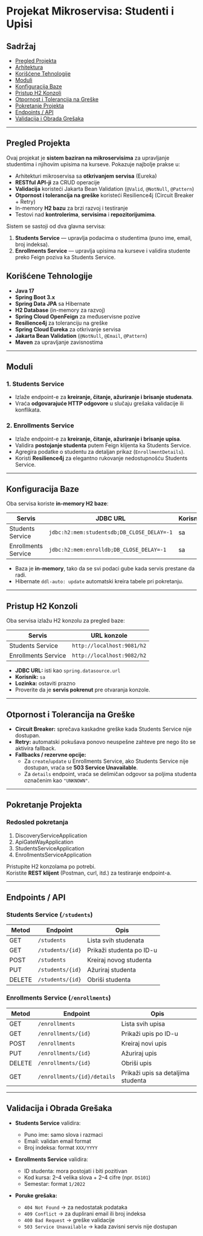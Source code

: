 # Projekat Mikroservisa: Studenti i Upisi

## Sadržaj

- [Pregled Projekta](#pregled-projekta)  
- [Arhitektura](#arhitektura)  
- [Korišćene Tehnologije](#korišćene-tehnologije)  
- [Moduli](#moduli)  
- [Konfiguracija Baze](#konfiguracija-baze)  
- [Pristup H2 Konzoli](#pristup-h2-konzoli)  
- [Otpornost i Tolerancija na Greške](#otpornost-i-tolerancija-na-greške)  
- [Pokretanje Projekta](#pokretanje-projekta)  
- [Endpoints / API](#endpoints--api)  
- [Validacija i Obrada Grešaka](#validacija-i-obrada-grešaka)  

---

## Pregled Projekta

Ovaj projekat je **sistem baziran na mikroservisima** za upravljanje studentima i njihovim upisima na kurseve. Pokazuje najbolje prakse u:

- Arhitekturi mikroservisa sa **otkrivanjem servisa** (Eureka)  
- **RESTful API-ji** za CRUD operacije  
- **Validacija** koristeći Jakarta Bean Validation (`@Valid`, `@NotNull`, `@Pattern`)  
- **Otpornost i tolerancija na greške** koristeći Resilience4j (Circuit Breaker + Retry)  
- In-memory **H2 bazu** za brzi razvoj i testiranje
- Testovi nad **kontrolerima**, **servisima** i **repozitorijumima**.

Sistem se sastoji od dva glavna servisa:

1. **Students Service** — upravlja podacima o studentima (puno ime, email, broj indeksa).  
2. **Enrollments Service** — upravlja upisima na kurseve i validira studente preko Feign poziva ka Students Service.  

## Korišćene Tehnologije

- **Java 17**  
- **Spring Boot 3.x**  
- **Spring Data JPA** sa Hibernate  
- **H2 Database** (in-memory za razvoj)  
- **Spring Cloud OpenFeign** za međuservisne pozive  
- **Resilience4j** za toleranciju na greške  
- **Spring Cloud Eureka** za otkrivanje servisa  
- **Jakarta Bean Validation** (`@NotNull`, `@Email`, `@Pattern`)  
- **Maven** za upravljanje zavisnostima  

---

## Moduli

### 1. Students Service
- Izlaže endpoint-e za **kreiranje, čitanje, ažuriranje i brisanje studenata**.   
- Vraća **odgovarajuće HTTP odgovore** u slučaju grešaka validacije ili konflikata.  

### 2. Enrollments Service
- Izlaže endpoint-e za **kreiranje, čitanje, ažuriranje i brisanje upisa**.  
- Validira **postojanje studenta** putem Feign klijenta ka Students Service.  
- Agregira podatke o studentu za detaljan prikaz (`EnrollmentDetails`).  
- Koristi **Resilience4j** za elegantno rukovanje nedostupnošću Students Service.  

---

## Konfiguracija Baze

Oba servisa koriste **in-memory H2 baze**:

| Servis               | JDBC URL                                         | Korisnik | Lozinka |
|---------------------|-------------------------------------------------|----------|---------|
| Students Service     | `jdbc:h2:mem:studentsdb;DB_CLOSE_DELAY=-1`     | sa       | (prazno)|
| Enrollments Service  | `jdbc:h2:mem:enrolldb;DB_CLOSE_DELAY=-1`       | sa       | (prazno)|

- Baza je **in-memory**, tako da se svi podaci gube kada servis prestane da radi.  
- Hibernate `ddl-auto: update` automatski kreira tabele pri pokretanju.  

---

## Pristup H2 Konzoli

Oba servisa izlažu H2 konzolu za pregled baze:

| Servis               | URL konzole                     |
|---------------------|---------------------------------|
| Students Service     | `http://localhost:9081/h2`      |
| Enrollments Service  | `http://localhost:9082/h2`      |

- **JDBC URL:** isti kao `spring.datasource.url`  
- **Korisnik:** `sa`  
- **Lozinka:** ostaviti prazno  
- Proverite da je **servis pokrenut** pre otvaranja konzole.  

---

## Otpornost i Tolerancija na Greške

- **Circuit Breaker:** sprečava kaskadne greške kada Students Service nije dostupan.  
- **Retry:** automatski pokušava ponovo neuspešne zahteve pre nego što se aktivira fallback.  
- **Fallbacks / rezervne opcije:**  
  - Za `create`/`update` u Enrollments Service, ako Students Service nije dostupan, vraća se **503 Service Unavailable**.  
  - Za `details` endpoint, vraća se delimičan odgovor sa poljima studenta označenim kao `"UNKNOWN"`.  

---

## Pokretanje Projekta

### Redosled pokretanja

1. DiscoveryServiceApplication
2. ApiGateWayApplication
3. StudentsServiceApplication
4. EnrollmentsServiceApplication
  
Pristupite H2 konzolama po potrebi.  
Koristite **REST klijent** (Postman, curl, itd.) za testiranje endpoint-a.  

---

## Endpoints / API

### Students Service (`/students`)
| Metod | Endpoint               | Opis                               |
|-------|-----------------------|-----------------------------------|
| GET   | `/students`            | Lista svih studenata              |
| GET   | `/students/{id}`       | Prikaži studenta po ID-u          |
| POST  | `/students`            | Kreiraj novog studenta            |
| PUT   | `/students/{id}`       | Ažuriraj studenta                 |
| DELETE| `/students/{id}`       | Obriši studenta                   |

### Enrollments Service (`/enrollments`)
| Metod | Endpoint                         | Opis                                         |
|-------|---------------------------------|---------------------------------------------|
| GET   | `/enrollments`                   | Lista svih upisa                            |
| GET   | `/enrollments/{id}`              | Prikaži upis po ID-u                         |
| POST  | `/enrollments`                   | Kreiraj novi upis                            |
| PUT   | `/enrollments/{id}`              | Ažuriraj upis                                |
| DELETE| `/enrollments/{id}`              | Obriši upis                                  |
| GET   | `/enrollments/{id}/details`      | Prikaži upis sa detaljima studenta          |

---

## Validacija i Obrada Grešaka

- **Students Service** validira:
  - Puno ime: samo slova i razmaci  
  - Email: validan email format  
  - Broj indeksa: format `XXX/YYYY`  

- **Enrollments Service** validira:
  - ID studenta: mora postojati i biti pozitivan  
  - Kod kursa: 2–4 velika slova + 2–4 cifre (npr. `DS101`)  
  - Semestar: format `1/2022`  

- **Poruke grešaka:**
  - `404 Not Found` → za nedostatak podataka  
  - `409 Conflict` → za duplirani email ili broj indeksa  
  - `400 Bad Request` → greške validacije  
  - `503 Service Unavailable` → kada zavisni servis nije dostupan
